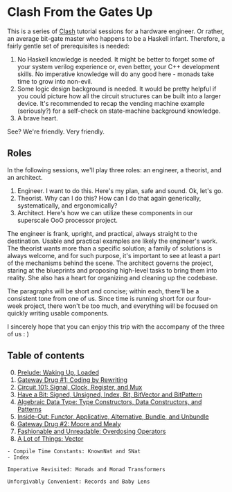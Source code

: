 # Clash From the Gates Up

This is a series of [Clash](https://clash-lang.org/) tutorial sessions for a hardware engineer. Or rather, an average bit-gate master who happens to be a Haskell infant. Therefore, a fairly gentle set of prerequisites is needed:

1. No Haskell knowledge is needed. It might be better to forget some of your system verilog experience or, even better, your C++ development skills. No imperative knowledge will do any good here - monads take time to grow into non-evil.
2. Some logic design background is needed. It would be pretty helpful if you could picture how all the circuit structures can be built into a larger device. It's recommended to recap the vending machine example (seriously?) for a self-check on state-machine background knowledge.
3. A brave heart.

See? We're friendly. Very friendly.

## Roles

In the following sessions, we'll play three roles: an engineer, a theorist, and an architect.

1. Engineer. I want to do this. Here's my plan, safe and sound. Ok, let's go.
2. Theorist. Why can I do this? How can I do that again generically, systematically, and ergonomically?
3. Architect. Here's how we can utilize these components in our superscale OoO processor project.

The engineer is frank, upright, and practical, always straight to the destination. Usable and practical examples are likely the engineer's work. The theorist wants more than a specific solution; a family of solutions is always welcome, and for such purpose, it's important to see at least a part of the mechanisms behind the scene. The architect governs the project, staring at the blueprints and proposing high-level tasks to bring them into reality. She also has a heart for organizing and cleaning up the codebase.

The paragraphs will be short and concise; within each, there'll be a consistent tone from one of us. Since time is running short for our four-week project, there won't be too much, and everything will be focused on quickly writing usable components.

I sincerely hope that you can enjoy this trip with the accompany of the three of us : )

## Table of contents

0. [Prelude: Waking Up, Loaded](0-prelude.md)
1. [Gateway Drug #1: Coding by Rewriting](1-drug.md)
2. [Circuit 101: Signal, Clock, Register, and Mux](2-wire.md)
3. [Have a Bit: Signed, Unsigned, Index, Bit, BitVector and BitPattern](3-bit.md)
4. [Algebraic Data Type: Type Constructors, Data Constructors, and Patterns](4-data.md)
5. [Inside-Out: Functor, Applicative, Alternative, Bundle, and Unbundle](5-class.md)
6. [Gateway Drug #2: Moore and Mealy](6-drug.md)
7. [Fashionable and Unreadable: Overdosing Operators](7-operator.md)
8. [A Lot of Things: Vector](8-vector.md)

```
- Compile Time Constants: KnownNat and SNat
- Index

Imperative Revisited: Monads and Monad Transformers

Unforgivably Convenient: Records and Baby Lens
```

